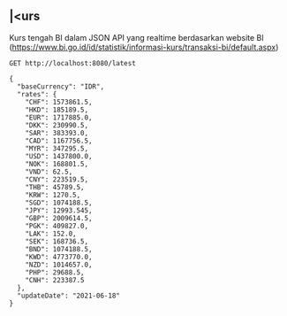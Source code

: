 ## |<urs

Kurs tengah BI dalam JSON API yang realtime berdasarkan website BI (https://www.bi.go.id/id/statistik/informasi-kurs/transaksi-bi/default.aspx)

```
GET http://localhost:8080/latest

{
  "baseCurrency": "IDR",
  "rates": {
    "CHF": 1573861.5,
    "HKD": 185189.5,
    "EUR": 1717885.0,
    "DKK": 230990.5,
    "SAR": 383393.0,
    "CAD": 1167756.5,
    "MYR": 347295.5,
    "USD": 1437800.0,
    "NOK": 168801.5,
    "VND": 62.5,
    "CNY": 223519.5,
    "THB": 45789.5,
    "KRW": 1270.5,
    "SGD": 1074188.5,
    "JPY": 12993.545,
    "GBP": 2009614.5,
    "PGK": 409827.0,
    "LAK": 152.0,
    "SEK": 168736.5,
    "BND": 1074188.5,
    "KWD": 4773770.0,
    "NZD": 1014657.0,
    "PHP": 29688.5,
    "CNH": 223387.5
  },
  "updateDate": "2021-06-18"
}
```
